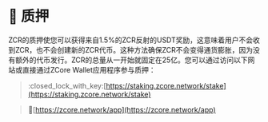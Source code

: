 # 🔐 质押

ZCR的质押使您可以获得来自1.5%的ZCR反射的USDT奖励，这意味着用户不会收到ZCR，也不会创建新的ZCR代币。这种方法确保ZCR不会变得通货膨胀，因为没有额外的代币发行。ZCR的总量从一开始就固定在25亿。您可以通过访问以下网站或直接通过ZCore Wallet应用程序参与质押：

> :closed\_lock\_with\_key:[https://staking.zcore.network/stake](https://staking.zcore.network/stake)

> :calling:[https://zcore.network/app](https://zcore.network/app)
